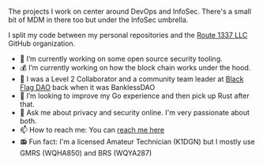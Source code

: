 The projects I work on center around DevOps and InfoSec. There's a small bit of MDM in there too but under the InfoSec umbrella.

I split my code between my personal repositories and the [Route 1337 LLC](https://github.com/route1337) GitHub organization.

- 🔭 I’m currently working on some open source security tooling.
- 💰 I’m currently working on how the block chain works under the hood.
- 👯 I was a Level 2 Collaborator and a community team leader at [Black Flag DAO](https://x.com/BlackFlagDAO) back when it was BanklessDAO
- 🤔 I’m looking to improve my Go experience and then pick up Rust after that.
- 💬 Ask me about privacy and security online. I'm very passionate about both.
- 📫 How to reach me: You can [reach me here](https://www.ahrenstein.com/officially-me/)
- 📻 Fun fact: I'm a licensed Amateur Technician (K1DGN) but I mostly use GMRS (WQHA850) and BRS (WQYA287)
